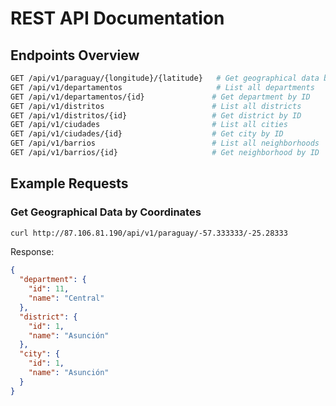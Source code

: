 # REST API Documentation

## Endpoints Overview
```bash
GET /api/v1/paraguay/{longitude}/{latitude}   # Get geographical data by coordinates
GET /api/v1/departamentos                     # List all departments
GET /api/v1/departamentos/{id}               # Get department by ID
GET /api/v1/distritos                        # List all districts
GET /api/v1/distritos/{id}                   # Get district by ID
GET /api/v1/ciudades                         # List all cities
GET /api/v1/ciudades/{id}                    # Get city by ID
GET /api/v1/barrios                          # List all neighborhoods
GET /api/v1/barrios/{id}                     # Get neighborhood by ID
```

## Example Requests

### Get Geographical Data by Coordinates
```bash
curl http://87.106.81.190/api/v1/paraguay/-57.333333/-25.28333
```

Response:
```json
{
  "department": {
    "id": 11,
    "name": "Central"
  },
  "district": {
    "id": 1,
    "name": "Asunción"
  },
  "city": {
    "id": 1,
    "name": "Asunción"
  }
}
```
